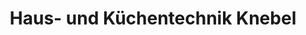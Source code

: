 ---
title: "Haus- und Küchentechnik Knebel"
url: /warburg/haus-und-kuechentechnik-knebel/
shop: Elektronik
---